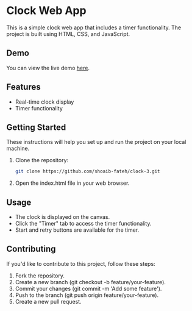 # Clock Web App

This is a simple clock web app that includes a timer functionality. The project is built using HTML, CSS, and JavaScript.

## Demo
You can view the live demo [here](https://shoaib-fateh.github.io/clock-3/).

## Features
- Real-time clock display
- Timer functionality

## Getting Started
These instructions will help you set up and run the project on your local machine.

1. Clone the repository:
   ```bash
   git clone https://github.com/shoaib-fateh/clock-3.git
   ```
   
2. Open the index.html file in your web browser.

## Usage
- The clock is displayed on the canvas.
- Click the "Timer" tab to access the timer functionality.
- Start and retry buttons are available for the timer.

##  Contributing
If you'd like to contribute to this project, follow these steps:

1. Fork the repository.
2. Create a new branch (git checkout -b feature/your-feature).
3. Commit your changes (git commit -m 'Add some feature').
4. Push to the branch (git push origin feature/your-feature).
5. Create a new pull request.

